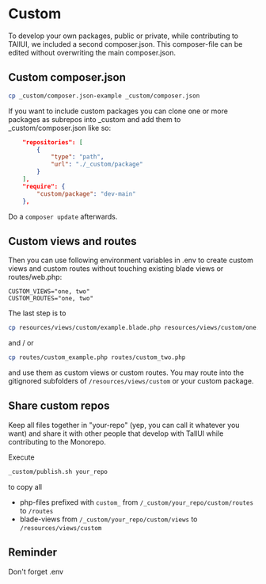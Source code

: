 # Custom

To develop your own packages, public or private, while contributing to TAllUI, we included a second composer.json. This composer-file can be edited without overwriting the main composer.json.


## Custom composer.json

```bash
cp _custom/composer.json-example _custom/composer.json
```

If you want to include custom packages you can clone one or more packages as subrepos into _custom and add them to _custom/composer.json like so:

```json
    "repositories": [
        {
            "type": "path",
            "url": "./_custom/package"
        }
    ],
    "require": {
        "custom/package": "dev-main"
    },
```

Do a ```composer update``` afterwards.


## Custom views and routes

Then you can use following environment variables in .env to create custom views and custom routes without touching existing blade views or routes/web.php:

```shell
CUSTOM_VIEWS="one, two"
CUSTOM_ROUTES="one, two"
```

The last step is to 

```bash
cp resources/views/custom/example.blade.php resources/views/custom/one.blade.php
```

and / or

```bash
cp routes/custom_example.php routes/custom_two.php
```

and use them as custom views or custom routes. You may route into the gitignored subfolders of ```/resources/views/custom``` or your custom package.


## Share custom repos

Keep all files together in "your-repo" (yep, you can call it whatever you want) and share it with other people that develop with TallUI while contributing to the Monorepo.

Execute 

```bash
_custom/publish.sh your_repo
```

to copy all

- php-files prefixed with ```custom_``` from ```/_custom/your_repo/custom/routes``` to ```/routes```
- blade-views from ```/_custom/your_repo/custom/views``` to ```/resources/views/custom```


## Reminder

Don't forget .env
